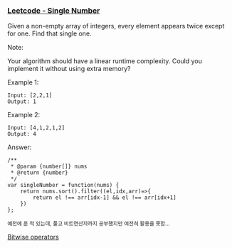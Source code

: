 ### [Leetcode - Single Number](https://leetcode.com/explore/challenge/card/30-day-leetcoding-challenge/528/week-1/3283/)

Given a non-empty array of integers, every element appears twice except for one. Find that single one.

Note:

Your algorithm should have a linear runtime complexity. Could you implement it without using extra memory?

Example 1:
```
Input: [2,2,1]
Output: 1
```

Example 2:
```
Input: [4,1,2,1,2]
Output: 4
```

Answer:
```
/**
 * @param {number[]} nums
 * @return {number}
 */
var singleNumber = function(nums) {
    return nums.sort().filter((el,idx,arr)=>{
        return el !== arr[idx-1] && el !== arr[idx+1]
    })
};
```

<sub>예전에 푼 적 있는데, 풀고 비트연산자까지 공부했지만 여전히 활용을 못함...</sub>

[Bitwise operators](https://github.com/0641031/TIL/blob/master/JavaScript/bitwise-operators-01.md)